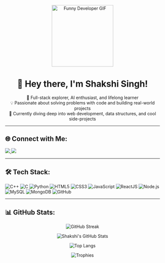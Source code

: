 <div align="center">
  
  <img src="https://media.giphy.com/media/26n6WywJyh39n1pBu/giphy.gif" width="200" alt="Funny Developer GIF"/>

  # 👋 Hey there, I'm Shakshi Singh!

  🚀 Full-stack explorer, AI enthusiast, and lifelong learner  
  💡 Passionate about solving problems with code and building real-world projects  
  🔭 Currently diving deep into web development, data structures, and cool side-projects  

</div>

---

## 🌐 Connect with Me:
<p>
  <a href="https://linkedin.com/in/yourlinkedin" target="_blank">
    <img src="https://img.shields.io/badge/LinkedIn-blue?logo=linkedin&style=for-the-badge" />
  </a>
  <a href="https://instagram.com/yourinstagram" target="_blank">
    <img src="https://img.shields.io/badge/Instagram-pink?logo=instagram&style=for-the-badge" />
  </a>
</p>

---

## 🛠 Tech Stack:

![C++](https://img.shields.io/badge/C++-00599C?style=for-the-badge&logo=c%2B%2B)
![C](https://img.shields.io/badge/C-282C34?style=for-the-badge&logo=c)
![Python](https://img.shields.io/badge/Python-3776AB?style=for-the-badge&logo=python)
![HTML5](https://img.shields.io/badge/HTML5-E34F26?style=for-the-badge&logo=html5)
![CSS3](https://img.shields.io/badge/CSS3-1572B6?style=for-the-badge&logo=css3)
![JavaScript](https://img.shields.io/badge/JavaScript-F7DF1E?style=for-the-badge&logo=javascript)
![ReactJS](https://img.shields.io/badge/React-61DAFB?style=for-the-badge&logo=react)
![Node.js](https://img.shields.io/badge/Node.js-339933?style=for-the-badge&logo=node.js)
![MySQL](https://img.shields.io/badge/MySQL-4479A1?style=for-the-badge&logo=mysql)
![MongoDB](https://img.shields.io/badge/MongoDB-4EA94B?style=for-the-badge&logo=mongodb)
![GitHub](https://img.shields.io/badge/GitHub-181717?style=for-the-badge&logo=github)

---

## 📊 GitHub Stats:

<div align="center">

![GitHub Streak](https://streak-stats.demolab.com?user=ShakshiSingh&theme=radical&hide_border=true&date_format=M%20j%5B%2C%20Y%5D)

![Shakshi's GitHub Stats](https://github-readme-stats.vercel.app/api?username=ShakshiSingh&show_icons=true&theme=radical&hide_border=true)

![Top Langs](https://github-readme-stats.vercel.app/api/top-langs/?username=ShakshiSingh&layout=compact&theme=radical&hide_border=true)

![Trophies](https://github-profile-trophy.vercel.app/?username=ShakshiSingh&theme=radical&margin-w=10&no-frame=true)

</div>

